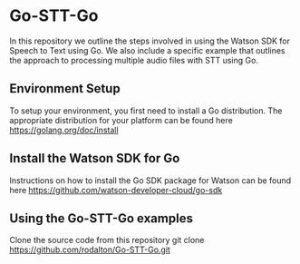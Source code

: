 # Go-STT-Go
In this repository we outline the steps involved in using the Watson SDK for Speech to Text using Go. We also include a specific example that outlines the approach to processing multiple audio files with STT using Go. 

## Environment Setup
To setup your environment, you first need to install a Go distribution. The appropriate distribution for your platform can be found here https://golang.org/doc/install

## Install the Watson SDK for Go
Instructions on how to install the Go SDK package for Watson can be found here https://github.com/watson-developer-cloud/go-sdk

## Using the Go-STT-Go examples
Clone the source code from this repository 
git clone https://github.com/rodalton/Go-STT-Go.git

